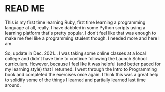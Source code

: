 # READ ME #
This is my first time learning Ruby, first time learning a programming
language at all, really. I have dabbled in some Python scripts using
a learning platform that's pretty popular. I don't feel like that was
enough to make me feel like a programming student though. I needed more
and here I am.

So, update in Dec. 2021... I was taking some online classes at a local
college and didn't have time to continue following the Launch School
curriculum. However, because I feel like it was helpful (and better paced
for my learning style) that I returned. I went through the Intro to 
Programming book and completed the exercises once again. I think this was
a great help to solidify some of the things I learned and partially 
learned last time around.
